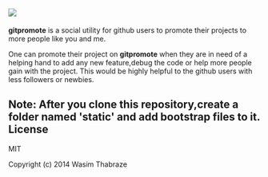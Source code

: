 
<a href="http://gitpromote.appspot.com"><img src="http://gitpromote.appspot.com/images/logo.jpg"></a>
====================================================================
<b>gitpromote</b> is a social utility for github users to promote their projects to more people like you and me.

One can promote their project on <b>gitpromote</b> when they are in need of a helping hand to add any new feature,debug the code or help more people gain with the project. This would be highly helpful to the github users with less followers or newbies.

Note: After you clone this repository,create a folder named 'static' and add bootstrap files to it. 
License
----------
MIT



Copyright (c) 2014 Wasim Thabraze
